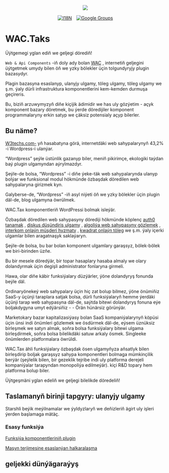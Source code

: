 <p align="center"><a href="https://wac.tax"><img src="https://cdn.jsdelivr.net/gh/wactax/img/logo.svg"/></a></p><p align="center"><a href="https://github.com/wactax/wac.tax/blob/main/doc/README.md#readme"><img alt="I18N" src="https://cdn.jsdelivr.net/gh/wactax/img/t.svg"/></a>　<a href="https://groups.google.com/u/2/g/wactax"><img alt="Google Groups" src="https://cdn.jsdelivr.net/gh/wactax/img/g-groups.svg"/></a></p>

# WAC.Taks

Üýtgemegi yglan ediň we geljegi dörediň!

`Web & Api Components` -iň doly ady bolan [WAC](https://wac.tax) , internetiň geljegini üýtgetmek umydy bilen öň we yzky bölekler üçin tolgundyryjy plugin bazasydyr.

Plagin bazasyna esaslanyp, ulanyjy ulgamy, töleg ulgamy, töleg ulgamy we ş.m. ýaly dürli infrastruktura komponentlerini kem-kemden durmuşa geçireris.

Bu, biziň arzuwymyzyň diňe kiçijik ädimidir we has uly gözýetim - açyk komponent bazary döretmek, bu ýerde döredijiler komponent programmalaryny erkin satyp we çäksiz potensialy açyp bilerler.

## Bu näme?

[W3techs.com-](https://w3techs.com/technologies/details/cm-wordpress) yň hasabatyna görä, internetdäki web sahypalarynyň 43,2% -i Wordpress-i ulanýar.

“Wordpress” şeýle üstünlik gazanyp biler, meniň pikirimçe, ekologiki taýdan baý plugin ulgamyndan aýrylmazdyr.

Şeýle-de bolsa, “Wordpress” -i diňe ýeke-täk web sahypalarynda ulanyp bolýar we funksional modul hökmünde özbaşdak döredilen web sahypalaryna girizmek kyn.

Galyberse-de, “Wordpress” -iň asyl niýeti öň we yzky bölekler üçin plugin däl-de, blog ulgamyna öwrülmek.

WAC.Tax komponentleriň WordPressi bolmak isleýär.

Özbaşdak döredilen web sahypasyny dörediji hökmünde köplenç [auth0 tanamak](https://auth0.com) , [diskus düşündiriş ulgamy](https://disqus.com) , [algoliýa web sahypasyny gözlemek](https://www.algolia.com) , [interkom onlaýn müşderi hyzmaty](https://www.intercom.com) , [kwadrat onlaýn töleg](https://developer.squareup.com/docs/web-payments/overview) we ş.m. ýaly içerki ulgamlar bilen aragatnaşyk saklaýaryn.

Şeýle-de bolsa, bu bar bolan komponent ulgamlary garaşsyz, bölek-bölek we biri-birinden üzňe.

Bu bir mesele döredýär, bir topar hasaplary hasaba almaly we olary dolandyrmak üçin degişli administrator fonlaryna girmeli.

Hawa, olar diňe käbir funksiýalary düzýärler, ýöne dolandyryş fonunda beýle däl.

Ordinaryönekeý web sahypalary üçin hiç zat bolup bilmez, ýöne önümiňiz SaaS-y üçünji taraplara satjak bolsa, dürli funksiýalaryň hemme ýerdäki üçünji tarap web sahypasyna däl-de, saýtda bitewi dolandyryş fonuna eýe boljakdygyna umyt edýärsiňiz - - Örän hünärsiz görünýär.

Marketokary bazar kapitalizasiýasy bolan SaaS kompaniýalarynyň köpüsi üçin ünsi indi önümleri gözlemek we ösdürmek däl-de, eýsem üznüksiz birleşmek we satyn almak, soňra bolsa funksiýalary bitewi ulgama birleşdirmek, soňra bolsa bilelikdäki satuw arkaly ösmek. Singleeke önümlerden platformalara öwrüldi.

WAC.Tax ähli funksiýalary özbaşdak ösen ulgamyňyza aňsatlyk bilen birleşdirip boljak garaşsyz sahypa komponentleri bolmaga mümkinçilik berýär (şeýlelik bilen, bir gezeklik tejribe indi uly platforma derejeli kompaniýalar tarapyndan monopoliýa edilmeýär). kiçi R&D topary hem platforma bolup biler.

Üýtgeşmäni yglan edeliň we geljegi bilelikde döredeliň!

## Taslamanyň birinji tapgyry: ulanyjy ulgamy

Starshli beýik meýilnamalar we ýyldyzlaryň we deňizleriň ägirt uly işleri ýerden başlamaga mätäç.

### Esasy funksiýa

[Funksiýa komponentleriniň plugin](./pkg.md)

[Maşyn terjimesine esaslanýan halkaralaşma](./i18n.md)

## geljekki dünýägaraýyş
